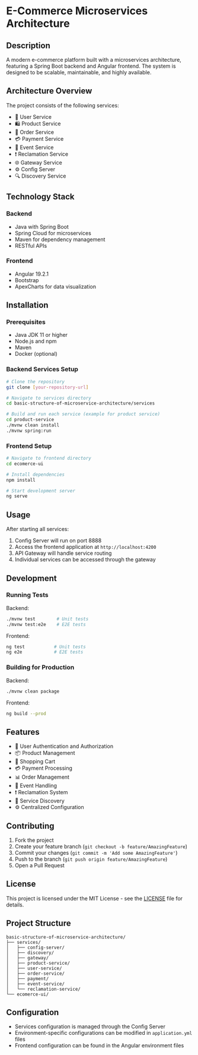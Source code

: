 # E-Commerce Microservices Architecture

## Description
A modern e-commerce platform built with a microservices architecture, featuring a Spring Boot backend and Angular frontend. The system is designed to be scalable, maintainable, and highly available.

## Architecture Overview
The project consists of the following services:
- 🔐 User Service
- 🛍️ Product Service
- 🛒 Order Service
- 💳 Payment Service
- 📢 Event Service
- ❗ Reclamation Service
- 🌐 Gateway Service
- ⚙️ Config Server
- 🔍 Discovery Service

## Technology Stack
### Backend
- Java with Spring Boot
- Spring Cloud for microservices
- Maven for dependency management
- RESTful APIs

### Frontend
- Angular 19.2.1
- Bootstrap
- ApexCharts for data visualization

## Installation

### Prerequisites
- Java JDK 11 or higher
- Node.js and npm
- Maven
- Docker (optional)

### Backend Services Setup
```bash
# Clone the repository
git clone [your-repository-url]

# Navigate to services directory
cd basic-structure-of-microservice-architecture/services

# Build and run each service (example for product service)
cd product-service
./mvnw clean install
./mvnw spring:run
```

### Frontend Setup
```bash
# Navigate to frontend directory
cd ecomerce-ui

# Install dependencies
npm install

# Start development server
ng serve
```

## Usage
After starting all services:

1. Config Server will run on port 8888
2. Access the frontend application at `http://localhost:4200`
3. API Gateway will handle service routing
4. Individual services can be accessed through the gateway

## Development

### Running Tests
Backend:
```bash
./mvnw test        # Unit tests
./mvnw test:e2e    # E2E tests
```

Frontend:
```bash
ng test           # Unit tests
ng e2e            # E2E tests
```

### Building for Production
Backend:
```bash
./mvnw clean package
```

Frontend:
```bash
ng build --prod
```

## Features
- 🔐 User Authentication and Authorization
- 📦 Product Management
- 🛒 Shopping Cart
- 💳 Payment Processing
- 📊 Order Management
- 📢 Event Handling
- ❗ Reclamation System
- 🔄 Service Discovery
- ⚙️ Centralized Configuration

## Contributing
1. Fork the project
2. Create your feature branch (`git checkout -b feature/AmazingFeature`)
3. Commit your changes (`git commit -m 'Add some AmazingFeature'`)
4. Push to the branch (`git push origin feature/AmazingFeature`)
5. Open a Pull Request

## License
This project is licensed under the MIT License - see the [LICENSE](LICENSE) file for details.

## Project Structure
```
basic-structure-of-microservice-architecture/
├── services/
│   ├── config-server/
│   ├── discovery/
│   ├── gateway/
│   ├── product-service/
│   ├── user-service/
│   ├── order-service/
│   ├── payment/
│   ├── event-service/
│   └── reclamation-service/
└── ecomerce-ui/
```

## Configuration
- Services configuration is managed through the Config Server
- Environment-specific configurations can be modified in `application.yml` files
- Frontend configuration can be found in the Angular environment files